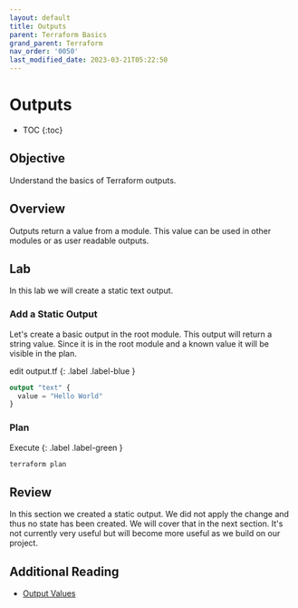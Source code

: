 ```yaml
---
layout: default
title: Outputs
parent: Terraform Basics
grand_parent: Terraform
nav_order: '0050'
last_modified_date: 2023-03-21T05:22:50
---
```


# Outputs

* TOC
{:toc}

## Objective

Understand the basics of Terraform outputs.

## Overview

Outputs return a value from a module. This value can be used in other modules or
as user readable outputs.

## Lab

In this lab we will create a static text output.

### Add a Static Output

Let's create a basic output in the root module. This output will return a string
value. Since it is in the root module and a known value it will be visible in
the plan.

edit output.tf
{: .label .label-blue }

```terraform
output "text" {
  value = "Hello World"
}
```

### Plan

Execute
{: .label .label-green }

``` bash
terraform plan
```

## Review

In this section we created a static output. We did not apply the change and thus
no state has been created. We will cover that in the next section. It's not
currently very useful but will become more useful as we build on our project.

## Additional Reading

* [Output Values](https://developer.hashicorp.com/terraform/language/values/outputs)
